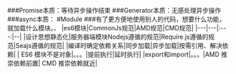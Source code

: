 ###Promise本质：等待异步操作结束
###Generator本质：无感处理异步操作
###async本质：
#Module
###有了更方便地使用别人的代码，想要什么功能，就加载什么模块。、
|es6模块|CommonJs规范|AMD规范|CMD规范|
|---|---|:---:|--|
|设计思想静态化|服务器端模块Nodejs遵循的规范|Require.js遵循的规范|Seajs遵循的规范|
|编译时确定依赖关系|同步加载|异步加载|按需引用、解决依赖|
| ES6 模块不是对象|。。。|提前执行|延时执行|
|export和import|。。。|AMD 推崇依赖前置| CMD 推崇依赖就近|
